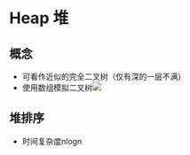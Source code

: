 # Heap 堆

## 概念
* 可看作近似的完全二叉树（仅有深的一层不满）  
* 使用数组模拟二叉树<img src="./img/heap.png"/>

## 堆排序
* 时间复杂度nlogn